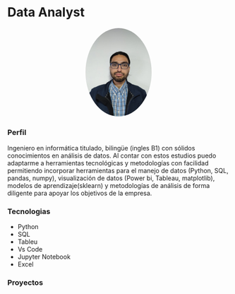 # Data Analyst
<p align="center">
  <img src="/assets/image/Imagen lk.jpg" width="150" style="border-radius: 50%;" alt="Foto de perfil">
</p>


### Perfil
Ingeniero en informática titulado, bilingüe (ingles B1) con sólidos conocimientos en análisis de datos. Al contar con estos estudios puedo adaptarme a herramientas tecnológicas y metodologías con facilidad permitiendo incorporar herramientas para el manejo de datos (Python, SQL, pandas, numpy), visualización de datos (Power bi, Tableau, matplotlib), modelos de aprendizaje(sklearn) y metodologías de análisis de forma diligente para apoyar los objetivos de la empresa.

### Tecnologias
- Python
- SQL
- Tableu
- Vs Code
- Jupyter Notebook
- Excel

### Proyectos
